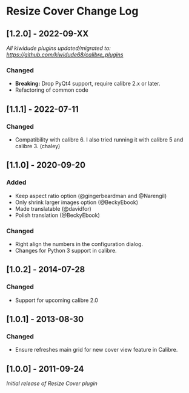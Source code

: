 # Resize Cover Change Log

## [1.2.0] - 2022-09-XX
_All kiwidude plugins updated/migrated to: https://github.com/kiwidude68/calibre_plugins_
### Changed
- **Breaking:** Drop PyQt4 support, require calibre 2.x or later.
- Refactoring of common code

## [1.1.1] - 2022-07-11
### Changed
- Compatibility with calibre 6. I also tried running it with calibre 5 and calibre 3. (chaley)

## [1.1.0] - 2020-09-20
### Added
- Keep aspect ratio option (@gingerbeardman and @Narengil)
- Only shrink larger images option (@BeckyEbook)
- Made translatable (@davidfor)
- Polish translation (@BeckyEbook)
### Changed
- Right align the numbers in the configuration dialog.
- Changes for Python 3 support in calibre.

## [1.0.2] - 2014-07-28
### Changed
- Support for upcoming calibre 2.0

## [1.0.1] - 2013-08-30
### Changed
- Ensure refreshes main grid for new cover view feature in Calibre.

## [1.0.0] - 2011-09-24
_Initial release of Resize Cover plugin_
